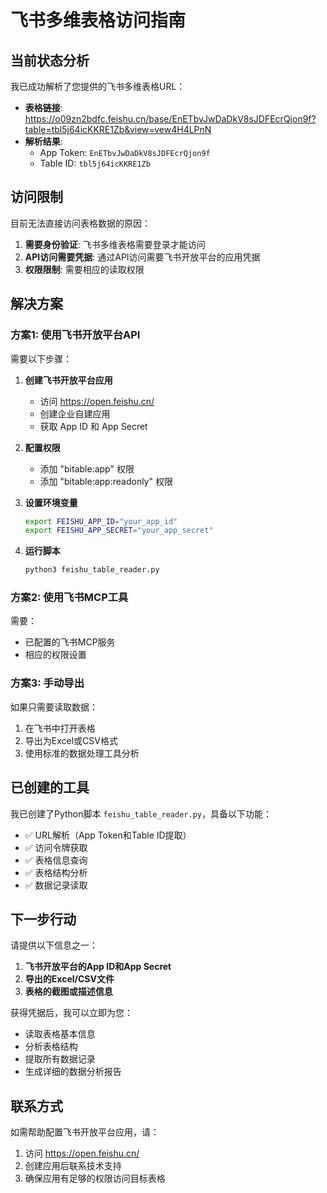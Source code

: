 # 飞书多维表格访问指南

## 当前状态分析

我已成功解析了您提供的飞书多维表格URL：

- **表格链接**: https://o09zn2bdfc.feishu.cn/base/EnETbvJwDaDkV8sJDFEcrQjon9f?table=tbl5j64icKKRE1Zb&view=vew4H4LPnN
- **解析结果**:
  - App Token: `EnETbvJwDaDkV8sJDFEcrQjon9f`
  - Table ID: `tbl5j64icKKRE1Zb`

## 访问限制

目前无法直接访问表格数据的原因：

1. **需要身份验证**: 飞书多维表格需要登录才能访问
2. **API访问需要凭据**: 通过API访问需要飞书开放平台的应用凭据
3. **权限限制**: 需要相应的读取权限

## 解决方案

### 方案1: 使用飞书开放平台API

需要以下步骤：

1. **创建飞书开放平台应用**
   - 访问 https://open.feishu.cn/
   - 创建企业自建应用
   - 获取 App ID 和 App Secret

2. **配置权限**
   - 添加 "bitable:app" 权限
   - 添加 "bitable:app:readonly" 权限

3. **设置环境变量**
   ```bash
   export FEISHU_APP_ID="your_app_id"
   export FEISHU_APP_SECRET="your_app_secret"
   ```

4. **运行脚本**
   ```bash
   python3 feishu_table_reader.py
   ```

### 方案2: 使用飞书MCP工具

需要：
- 已配置的飞书MCP服务
- 相应的权限设置

### 方案3: 手动导出

如果只需要读取数据：
1. 在飞书中打开表格
2. 导出为Excel或CSV格式
3. 使用标准的数据处理工具分析

## 已创建的工具

我已创建了Python脚本 `feishu_table_reader.py`，具备以下功能：

- ✅ URL解析（App Token和Table ID提取）
- ✅ 访问令牌获取
- ✅ 表格信息查询
- ✅ 表格结构分析
- ✅ 数据记录读取

## 下一步行动

请提供以下信息之一：

1. **飞书开放平台的App ID和App Secret**
2. **导出的Excel/CSV文件**
3. **表格的截图或描述信息**

获得凭据后，我可以立即为您：
- 读取表格基本信息
- 分析表格结构
- 提取所有数据记录
- 生成详细的数据分析报告

## 联系方式

如需帮助配置飞书开放平台应用，请：
1. 访问 https://open.feishu.cn/
2. 创建应用后联系技术支持
3. 确保应用有足够的权限访问目标表格
